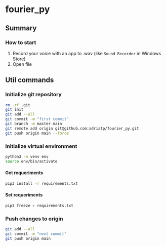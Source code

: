 # fourier_py

## Summary

### How to start

1. Record your voice with an app to .wav (like `Sound Recorder` in Windows Store)
2. Open file

## Util commands

### Initialize git repository

```bash
rm -rf .git
git init
git add --all
git commit -m "first commit"
git branch -m master main
git remote add origin git@github.com:adriatp/fourier_py.git
git push origin main --force
```

### Initialize virtual environment

```bash
python3 -m venv env
source env/bin/activate
```

#### Get requeriments

```bash
pip3 install -r requirements.txt
```

#### Set requeriments

```bash
pip3 freeze > requirements.txt
```

### Push changes to origin

```bash
git add --all
git commit -m "next commit"
git push origin main
```
